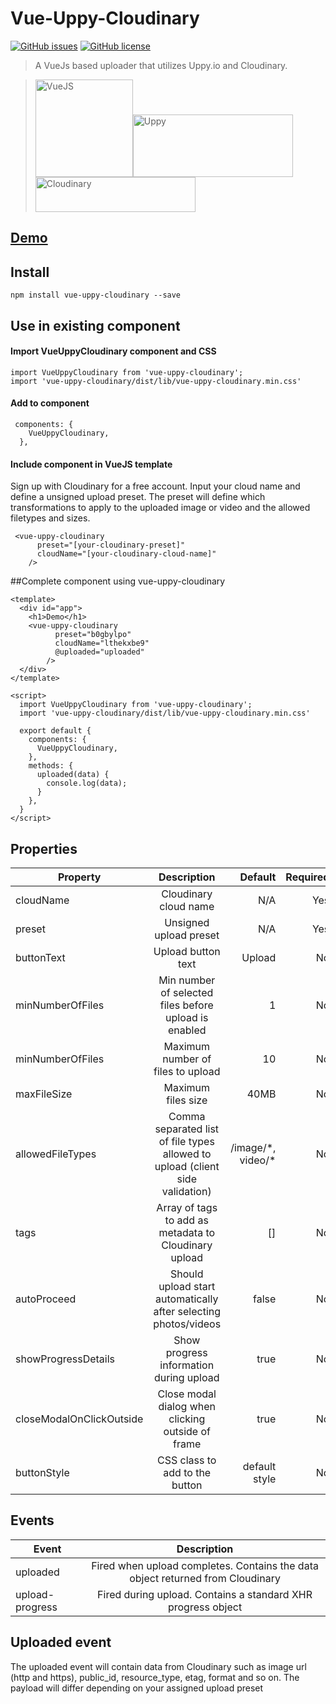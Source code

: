 # Vue-Uppy-Cloudinary
[![GitHub issues](https://img.shields.io/github/issues/christianfroseth/vue-uppy-cloudinary.svg)](https://github.com/christianfroseth/vue-uppy-cloudinary/issues)
[![GitHub license](https://img.shields.io/github/license/christianfroseth/vue-uppy-cloudinary.svg)](https://github.com/christianfroseth/vue-uppy-cloudinary/blob/master/LICENSE)

> A VueJs based uploader that utilizes Uppy.io and Cloudinary. 

> <img src="https://opencollective-production.s3-us-west-1.amazonaws.com/ca272d00-958a-11e7-990a-e919fb36989b.png" width="156" height="156" title="VueJS"/><img src="https://uppy.io/images/uppy-social.jpg" width="256" height="100" title="Uppy"/><img src="https://cloudinary-res.cloudinary.com/image/asset/dpr_2.0/logo-e0df892053afd966cc0bfe047ba93ca4.png" width="256" height="56" title="Cloudinary"/>

## [Demo](https://christianfroseth.github.io/vue-uppy-cloudinary/index.html)

## Install
```npm
npm install vue-uppy-cloudinary --save
```

## Use in existing component

#### Import VueUppyCloudinary component and CSS
```vuejs
import VueUppyCloudinary from 'vue-uppy-cloudinary';
import 'vue-uppy-cloudinary/dist/lib/vue-uppy-cloudinary.min.css'
```

#### Add to component 
```vuejs
 components: {
    VueUppyCloudinary,
  },
```

#### Include component in VueJS template
Sign up with Cloudinary for a free account. Input your cloud name and define a unsigned upload preset. The preset will define which transformations to apply to the uploaded image or video and the allowed filetypes and sizes.   
```vuejs
 <vue-uppy-cloudinary
      preset="[your-cloudinary-preset]"
      cloudName="[your-cloudinary-cloud-name]"
    />
```

##Complete component using vue-uppy-cloudinary
```vuejs
<template>
  <div id="app">
    <h1>Demo</h1>
    <vue-uppy-cloudinary
          preset="b0gbylpo"
          cloudName="lthekxbe9"
          @uploaded="uploaded"
        />
  </div>
</template>

<script>
  import VueUppyCloudinary from 'vue-uppy-cloudinary';
  import 'vue-uppy-cloudinary/dist/lib/vue-uppy-cloudinary.min.css'

  export default {
    components: {
      VueUppyCloudinary,
    },
    methods: {
      uploaded(data) {
        console.log(data);
      }
    },
  }
</script>
```

## Properties
| Property      | Description | Default | Required 
| ------------- |:-------------:| -----:| -----:|
| cloudName   | Cloudinary cloud name| N/A | Yes
| preset      | Unsigned upload preset |  N/A | Yes
| buttonText  | Upload button text| Upload| No
| minNumberOfFiles| Min number of selected files before upload is enabled| 1| No
| minNumberOfFiles| Maximum number of files to upload| 10 | No
| maxFileSize| Maximum files size | 40MB| No
| allowedFileTypes | Comma separated list of file types allowed to upload (client side validation)| /image/\*, video/\*| No
| tags| Array of tags to add as metadata to Cloudinary upload| [] | No
| autoProceed| Should upload start automatically after selecting photos/videos| false | No
| showProgressDetails  | Show progress information during upload | true | No
| closeModalOnClickOutside| Close modal dialog when clicking outside of frame | true | No
| buttonStyle | CSS class to add to the button | default style | No


## Events
 Event | Description 
 | ------------- |:-------------:
 | uploaded  | Fired when upload completes. Contains the data object returned from Cloudinary
 | upload-progress  | Fired during upload. Contains a standard XHR progress object

## Uploaded event
The uploaded event will contain data from Cloudinary such as image url (http and https), public_id, resource_type, etag, format and so on.
The payload will differ depending on your assigned upload preset
